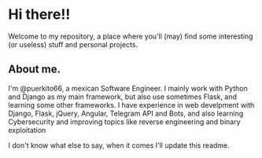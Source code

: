 # Hi there!!

Welcome to my repository, a place where you'll (may) find some interesting (or useless) stuff and personal projects.

## About me.
I'm @puerkito66, a mexican Software Engineer. I mainly work with Python and Django as my main framework, but also use sometimes Flask, and learning some other frameworks.
I have experience in web develpment with Django, Flask, jQuery, Angular, Telegram API and Bots, and also learning Cybersecurity and improving topics like reverse engineering and binary exploitation

I don't know what else to say, when it comes I'll update this readme.
